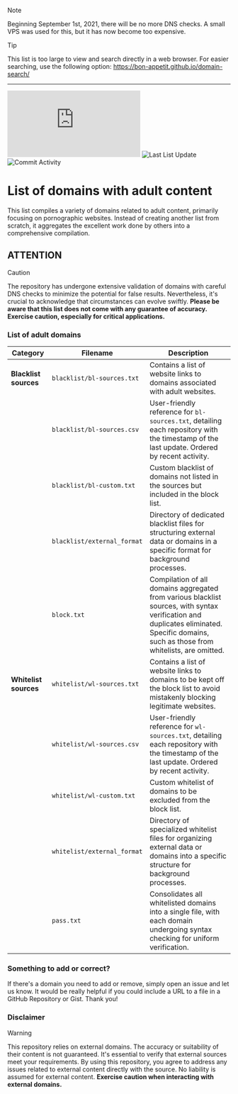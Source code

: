 > [!NOTE]
> Beginning September 1st, 2021, there will be no more DNS checks. A small VPS was used for this, but it has now become too expensive.

> [!TIP]
> This list is too large to view and search directly in a web browser. For easier searching, use the following option: https://bon-appetit.github.io/domain-search/

---

![List Size](https://img.shields.io/github/size/Bon-Appetit/porn-domains/block.txt?style=flat-square&logo=github&label=List%20Size&cacheSeconds=43200) ![Last List Update](https://img.shields.io/badge/dynamic/json?url=https%3A%2F%2Fapi.github.com%2Frepos%2FBon-Appetit%2Fporn-domains%2Fcommits%3Fpath%3Dblock.txt%26page%3D1%26per_page%3D1&query=%24%5B0%5D.commit.author.date&style=flat-square&logo=github&label=Last%20List%20Update&cacheSeconds=43200) ![Commit Activity](https://img.shields.io/github/commit-activity/y/Bon-Appetit/porn-domains?style=flat-square&logo=github&label=Commit%20Activity&cacheSeconds=43200)

# List of domains with adult content
This list compiles a variety of domains related to adult content, primarily focusing on pornographic websites. Instead of creating another list from scratch, it aggregates the excellent work done by others into a comprehensive compilation.

## ATTENTION
> [!CAUTION]
> The repository has undergone extensive validation of domains with careful DNS checks to minimize the potential for false results. Nevertheless, it's crucial to acknowledge that circumstances can evolve swiftly. **Please be aware that this list does not come with any guarantee of accuracy. Exercise caution, especially for critical applications.**

### List of adult domains

| **Category**         | **Filename**          | **Description**                                                                                                             |
|----------------------|-----------------------|-----------------------------------------------------------------------------------------------------------------------------|
| **Blacklist sources**| `blacklist/bl-sources.txt`      | Contains a list of website links to domains associated with adult websites.                                                 |
|                      | `blacklist/bl-sources.csv`      | User-friendly reference for `bl-sources.txt`, detailing each repository with the timestamp of the last update. Ordered by recent activity. |
|                      | `blacklist/bl-custom.txt`       | Custom blacklist of domains not listed in the sources but included in the block list.                                        |
|                      | `blacklist/external_format`           | Directory of dedicated blacklist files for structuring external data or domains in a specific format for background processes.|
|                      | `block.txt`           | Compilation of all domains aggregated from various blacklist sources, with syntax verification and duplicates eliminated. Specific domains, such as those from whitelists, are omitted. |
| **Whitelist sources**| `whitelist/wl-sources.txt`      | Contains a list of website links to domains to be kept off the block list to avoid mistakenly blocking legitimate websites.  |
|                      | `whitelist/wl-sources.csv`      | User-friendly reference for `wl-sources.txt`, detailing each repository with the timestamp of the last update. Ordered by recent activity. |
|                      | `whitelist/wl-custom.txt`       | Custom whitelist of domains to be excluded from the block list.                                                             |
|                      | `whitelist/external_format`           | Directory of specialized whitelist files for organizing external data or domains into a specific structure for background processes. |
|                      | `pass.txt`            | Consolidates all whitelisted domains into a single file, with each domain undergoing syntax checking for uniform verification. |

### Something to add or correct?
If there's a domain you need to add or remove, simply open an issue and let us know. It would be really helpful if you could include a URL to a file in a GitHub Repository or Gist. Thank you!

### Disclaimer
> [!WARNING]
> This repository relies on external domains. The accuracy or suitability of their content is not guaranteed. It's essential to verify that external sources meet your requirements. By using this repository, you agree to address any issues related to external content directly with the source. No liability is assumed for external content. **Exercise caution when interacting with external domains.**